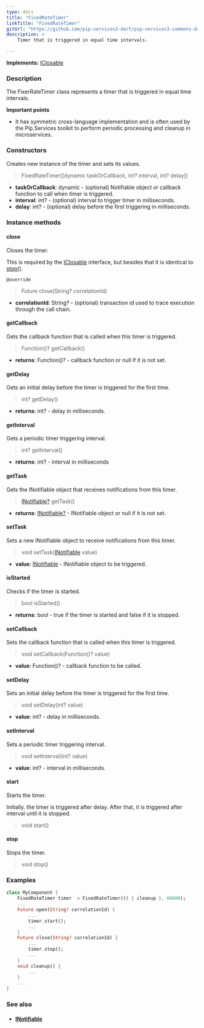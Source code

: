 ```yaml
---
type: docs
title: "FixedRateTimer"
linkTitle: "FixedRateTimer"
gitUrl: "https://github.com/pip-services3-dart/pip-services3-commons-dart"
description: >
    Timer that is triggered in equal time intervals.

---
```


**Implements:** [IClosable](../iclosable)

### Description

The FixerRateTimer class represents a timer that is triggered in equal time intervals.

**Important points**

- It has symmetric cross-language implementation and is often used by the Pip.Services toolkit to perform periodic processing and cleanup in microservices.

### Constructors
Creates new instance of the timer and sets its values.

> FixedRateTimer([dynamic taskOrCallback, int? interval, int? delay])

- **taskOrCallback**: dynamic - (optional) Notifiable object or callback function to call when timer is triggered.
- **interval**: int? - (optional) interval to trigger timer in milliseconds.
- **delay**: int? - (optional) delay before the first triggering in milliseconds.

### Instance methods

#### close
Closes the timer.

This is required by the [IClosable](../iclosable) interface,
but besides that it is identical to [stop()](#stop).

`@override`
> Future close(String? correlationId)

- **correlationId**: String? - (optional) transaction id used to trace execution through the call chain.

#### getCallback
Gets the callback function that is called when this timer is triggered.

> Function()? getCallback()

- **returns**: Function()? - callback function or null if it is not set. 


#### getDelay
Gets an initial delay before the timer is triggered for the first time.

> int? getDelay()

- **returns**: int? - delay in milliseconds.

#### getInterval
Gets a periodic timer triggering interval.

> int? getInterval()

- **returns**: int? - interval in milliseconds


#### getTask
Gets the INotifiable object that receives notifications from this timer.

> [INotifiable?](../inotifiable) getTask()

- **returns**: [INotifiable?](../inotifiable) - INotifiable object or null if it is not set.


#### setTask
Sets a new INotifiable object to receive notifications from this timer.

> void setTask([INotifiable](../inotifiable) value)

- **value**: [INotifiable](../inotifiable) - INotifiable object to be triggered.

#### isStarted
Checks if the timer is started.

> bool isStarted()

- **returns**: bool - true if the timer is started and false if it is stopped.

#### setCallback
Sets the callback function that is called when this timer is triggered.

> void setCallback(Function()? value)

- **value**: Function()? - callback function to be called.

#### setDelay
Sets an initial delay before the timer is triggered for the first time.

> void setDelay(int? value)

- **value**: int? - delay in milliseconds. 

#### setInterval
Sets a periodic timer triggering interval.

> void setInterval(int? value)

- **value**: int? - interval in milliseconds.


#### start
Starts the timer.

Initially. the timer is triggered after delay.
After that, it is triggered after interval until it is stopped.

> void start()


#### stop
Stops the timer.

> void stop()

### Examples
```dart
class MyComponent {
    FixedRateTimer timer  = FixedRateTimer(() { cleanup }, 60000);
    ...
    Future open(String? correlationId) {
        ...
        timer.start();
        ...
    }
    Future close(String? correlationId) {
        ...
        timer.stop();
        ...
    }
    void cleanup() {
        ...
    }
    ...
}

```

### See also
- #### [INotifiable](../inotifiable)
